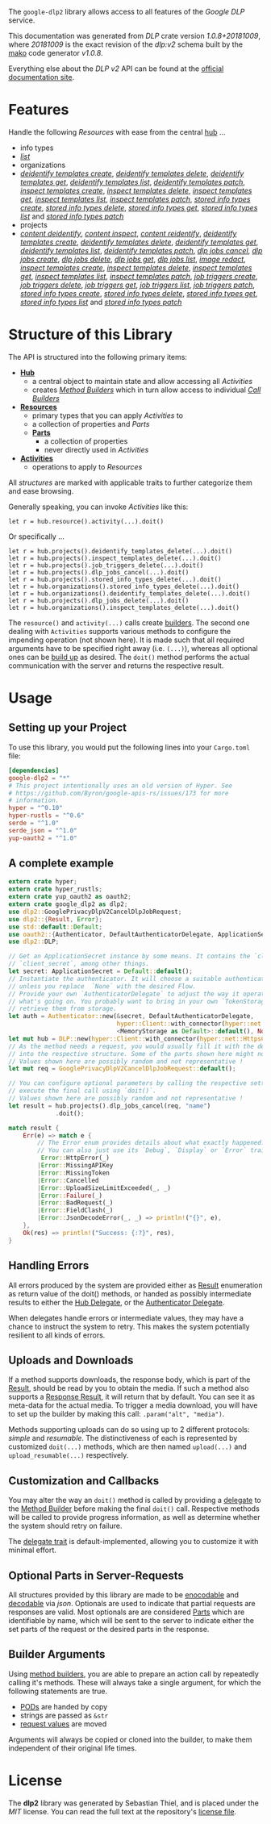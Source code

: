 <!---
DO NOT EDIT !
This file was generated automatically from 'src/mako/api/README.md.mako'
DO NOT EDIT !
-->
The `google-dlp2` library allows access to all features of the *Google DLP* service.

This documentation was generated from *DLP* crate version *1.0.8+20181009*, where *20181009* is the exact revision of the *dlp:v2* schema built by the [mako](http://www.makotemplates.org/) code generator *v1.0.8*.

Everything else about the *DLP* *v2* API can be found at the
[official documentation site](https://cloud.google.com/dlp/docs/).
# Features

Handle the following *Resources* with ease from the central [hub](https://docs.rs/google-dlp2/1.0.8+20181009/google_dlp2/struct.DLP.html) ... 

* info types
 * [*list*](https://docs.rs/google-dlp2/1.0.8+20181009/google_dlp2/struct.InfoTypeListCall.html)
* organizations
 * [*deidentify templates create*](https://docs.rs/google-dlp2/1.0.8+20181009/google_dlp2/struct.OrganizationDeidentifyTemplateCreateCall.html), [*deidentify templates delete*](https://docs.rs/google-dlp2/1.0.8+20181009/google_dlp2/struct.OrganizationDeidentifyTemplateDeleteCall.html), [*deidentify templates get*](https://docs.rs/google-dlp2/1.0.8+20181009/google_dlp2/struct.OrganizationDeidentifyTemplateGetCall.html), [*deidentify templates list*](https://docs.rs/google-dlp2/1.0.8+20181009/google_dlp2/struct.OrganizationDeidentifyTemplateListCall.html), [*deidentify templates patch*](https://docs.rs/google-dlp2/1.0.8+20181009/google_dlp2/struct.OrganizationDeidentifyTemplatePatchCall.html), [*inspect templates create*](https://docs.rs/google-dlp2/1.0.8+20181009/google_dlp2/struct.OrganizationInspectTemplateCreateCall.html), [*inspect templates delete*](https://docs.rs/google-dlp2/1.0.8+20181009/google_dlp2/struct.OrganizationInspectTemplateDeleteCall.html), [*inspect templates get*](https://docs.rs/google-dlp2/1.0.8+20181009/google_dlp2/struct.OrganizationInspectTemplateGetCall.html), [*inspect templates list*](https://docs.rs/google-dlp2/1.0.8+20181009/google_dlp2/struct.OrganizationInspectTemplateListCall.html), [*inspect templates patch*](https://docs.rs/google-dlp2/1.0.8+20181009/google_dlp2/struct.OrganizationInspectTemplatePatchCall.html), [*stored info types create*](https://docs.rs/google-dlp2/1.0.8+20181009/google_dlp2/struct.OrganizationStoredInfoTypeCreateCall.html), [*stored info types delete*](https://docs.rs/google-dlp2/1.0.8+20181009/google_dlp2/struct.OrganizationStoredInfoTypeDeleteCall.html), [*stored info types get*](https://docs.rs/google-dlp2/1.0.8+20181009/google_dlp2/struct.OrganizationStoredInfoTypeGetCall.html), [*stored info types list*](https://docs.rs/google-dlp2/1.0.8+20181009/google_dlp2/struct.OrganizationStoredInfoTypeListCall.html) and [*stored info types patch*](https://docs.rs/google-dlp2/1.0.8+20181009/google_dlp2/struct.OrganizationStoredInfoTypePatchCall.html)
* projects
 * [*content deidentify*](https://docs.rs/google-dlp2/1.0.8+20181009/google_dlp2/struct.ProjectContentDeidentifyCall.html), [*content inspect*](https://docs.rs/google-dlp2/1.0.8+20181009/google_dlp2/struct.ProjectContentInspectCall.html), [*content reidentify*](https://docs.rs/google-dlp2/1.0.8+20181009/google_dlp2/struct.ProjectContentReidentifyCall.html), [*deidentify templates create*](https://docs.rs/google-dlp2/1.0.8+20181009/google_dlp2/struct.ProjectDeidentifyTemplateCreateCall.html), [*deidentify templates delete*](https://docs.rs/google-dlp2/1.0.8+20181009/google_dlp2/struct.ProjectDeidentifyTemplateDeleteCall.html), [*deidentify templates get*](https://docs.rs/google-dlp2/1.0.8+20181009/google_dlp2/struct.ProjectDeidentifyTemplateGetCall.html), [*deidentify templates list*](https://docs.rs/google-dlp2/1.0.8+20181009/google_dlp2/struct.ProjectDeidentifyTemplateListCall.html), [*deidentify templates patch*](https://docs.rs/google-dlp2/1.0.8+20181009/google_dlp2/struct.ProjectDeidentifyTemplatePatchCall.html), [*dlp jobs cancel*](https://docs.rs/google-dlp2/1.0.8+20181009/google_dlp2/struct.ProjectDlpJobCancelCall.html), [*dlp jobs create*](https://docs.rs/google-dlp2/1.0.8+20181009/google_dlp2/struct.ProjectDlpJobCreateCall.html), [*dlp jobs delete*](https://docs.rs/google-dlp2/1.0.8+20181009/google_dlp2/struct.ProjectDlpJobDeleteCall.html), [*dlp jobs get*](https://docs.rs/google-dlp2/1.0.8+20181009/google_dlp2/struct.ProjectDlpJobGetCall.html), [*dlp jobs list*](https://docs.rs/google-dlp2/1.0.8+20181009/google_dlp2/struct.ProjectDlpJobListCall.html), [*image redact*](https://docs.rs/google-dlp2/1.0.8+20181009/google_dlp2/struct.ProjectImageRedactCall.html), [*inspect templates create*](https://docs.rs/google-dlp2/1.0.8+20181009/google_dlp2/struct.ProjectInspectTemplateCreateCall.html), [*inspect templates delete*](https://docs.rs/google-dlp2/1.0.8+20181009/google_dlp2/struct.ProjectInspectTemplateDeleteCall.html), [*inspect templates get*](https://docs.rs/google-dlp2/1.0.8+20181009/google_dlp2/struct.ProjectInspectTemplateGetCall.html), [*inspect templates list*](https://docs.rs/google-dlp2/1.0.8+20181009/google_dlp2/struct.ProjectInspectTemplateListCall.html), [*inspect templates patch*](https://docs.rs/google-dlp2/1.0.8+20181009/google_dlp2/struct.ProjectInspectTemplatePatchCall.html), [*job triggers create*](https://docs.rs/google-dlp2/1.0.8+20181009/google_dlp2/struct.ProjectJobTriggerCreateCall.html), [*job triggers delete*](https://docs.rs/google-dlp2/1.0.8+20181009/google_dlp2/struct.ProjectJobTriggerDeleteCall.html), [*job triggers get*](https://docs.rs/google-dlp2/1.0.8+20181009/google_dlp2/struct.ProjectJobTriggerGetCall.html), [*job triggers list*](https://docs.rs/google-dlp2/1.0.8+20181009/google_dlp2/struct.ProjectJobTriggerListCall.html), [*job triggers patch*](https://docs.rs/google-dlp2/1.0.8+20181009/google_dlp2/struct.ProjectJobTriggerPatchCall.html), [*stored info types create*](https://docs.rs/google-dlp2/1.0.8+20181009/google_dlp2/struct.ProjectStoredInfoTypeCreateCall.html), [*stored info types delete*](https://docs.rs/google-dlp2/1.0.8+20181009/google_dlp2/struct.ProjectStoredInfoTypeDeleteCall.html), [*stored info types get*](https://docs.rs/google-dlp2/1.0.8+20181009/google_dlp2/struct.ProjectStoredInfoTypeGetCall.html), [*stored info types list*](https://docs.rs/google-dlp2/1.0.8+20181009/google_dlp2/struct.ProjectStoredInfoTypeListCall.html) and [*stored info types patch*](https://docs.rs/google-dlp2/1.0.8+20181009/google_dlp2/struct.ProjectStoredInfoTypePatchCall.html)




# Structure of this Library

The API is structured into the following primary items:

* **[Hub](https://docs.rs/google-dlp2/1.0.8+20181009/google_dlp2/struct.DLP.html)**
    * a central object to maintain state and allow accessing all *Activities*
    * creates [*Method Builders*](https://docs.rs/google-dlp2/1.0.8+20181009/google_dlp2/trait.MethodsBuilder.html) which in turn
      allow access to individual [*Call Builders*](https://docs.rs/google-dlp2/1.0.8+20181009/google_dlp2/trait.CallBuilder.html)
* **[Resources](https://docs.rs/google-dlp2/1.0.8+20181009/google_dlp2/trait.Resource.html)**
    * primary types that you can apply *Activities* to
    * a collection of properties and *Parts*
    * **[Parts](https://docs.rs/google-dlp2/1.0.8+20181009/google_dlp2/trait.Part.html)**
        * a collection of properties
        * never directly used in *Activities*
* **[Activities](https://docs.rs/google-dlp2/1.0.8+20181009/google_dlp2/trait.CallBuilder.html)**
    * operations to apply to *Resources*

All *structures* are marked with applicable traits to further categorize them and ease browsing.

Generally speaking, you can invoke *Activities* like this:

```Rust,ignore
let r = hub.resource().activity(...).doit()
```

Or specifically ...

```ignore
let r = hub.projects().deidentify_templates_delete(...).doit()
let r = hub.projects().inspect_templates_delete(...).doit()
let r = hub.projects().job_triggers_delete(...).doit()
let r = hub.projects().dlp_jobs_cancel(...).doit()
let r = hub.projects().stored_info_types_delete(...).doit()
let r = hub.organizations().stored_info_types_delete(...).doit()
let r = hub.organizations().deidentify_templates_delete(...).doit()
let r = hub.projects().dlp_jobs_delete(...).doit()
let r = hub.organizations().inspect_templates_delete(...).doit()
```

The `resource()` and `activity(...)` calls create [builders][builder-pattern]. The second one dealing with `Activities` 
supports various methods to configure the impending operation (not shown here). It is made such that all required arguments have to be 
specified right away (i.e. `(...)`), whereas all optional ones can be [build up][builder-pattern] as desired.
The `doit()` method performs the actual communication with the server and returns the respective result.

# Usage

## Setting up your Project

To use this library, you would put the following lines into your `Cargo.toml` file:

```toml
[dependencies]
google-dlp2 = "*"
# This project intentionally uses an old version of Hyper. See
# https://github.com/Byron/google-apis-rs/issues/173 for more
# information.
hyper = "^0.10"
hyper-rustls = "^0.6"
serde = "^1.0"
serde_json = "^1.0"
yup-oauth2 = "^1.0"
```

## A complete example

```Rust
extern crate hyper;
extern crate hyper_rustls;
extern crate yup_oauth2 as oauth2;
extern crate google_dlp2 as dlp2;
use dlp2::GooglePrivacyDlpV2CancelDlpJobRequest;
use dlp2::{Result, Error};
use std::default::Default;
use oauth2::{Authenticator, DefaultAuthenticatorDelegate, ApplicationSecret, MemoryStorage};
use dlp2::DLP;

// Get an ApplicationSecret instance by some means. It contains the `client_id` and 
// `client_secret`, among other things.
let secret: ApplicationSecret = Default::default();
// Instantiate the authenticator. It will choose a suitable authentication flow for you, 
// unless you replace  `None` with the desired Flow.
// Provide your own `AuthenticatorDelegate` to adjust the way it operates and get feedback about 
// what's going on. You probably want to bring in your own `TokenStorage` to persist tokens and
// retrieve them from storage.
let auth = Authenticator::new(&secret, DefaultAuthenticatorDelegate,
                              hyper::Client::with_connector(hyper::net::HttpsConnector::new(hyper_rustls::TlsClient::new())),
                              <MemoryStorage as Default>::default(), None);
let mut hub = DLP::new(hyper::Client::with_connector(hyper::net::HttpsConnector::new(hyper_rustls::TlsClient::new())), auth);
// As the method needs a request, you would usually fill it with the desired information
// into the respective structure. Some of the parts shown here might not be applicable !
// Values shown here are possibly random and not representative !
let mut req = GooglePrivacyDlpV2CancelDlpJobRequest::default();

// You can configure optional parameters by calling the respective setters at will, and
// execute the final call using `doit()`.
// Values shown here are possibly random and not representative !
let result = hub.projects().dlp_jobs_cancel(req, "name")
             .doit();

match result {
    Err(e) => match e {
        // The Error enum provides details about what exactly happened.
        // You can also just use its `Debug`, `Display` or `Error` traits
         Error::HttpError(_)
        |Error::MissingAPIKey
        |Error::MissingToken
        |Error::Cancelled
        |Error::UploadSizeLimitExceeded(_, _)
        |Error::Failure(_)
        |Error::BadRequest(_)
        |Error::FieldClash(_)
        |Error::JsonDecodeError(_, _) => println!("{}", e),
    },
    Ok(res) => println!("Success: {:?}", res),
}

```
## Handling Errors

All errors produced by the system are provided either as [Result](https://docs.rs/google-dlp2/1.0.8+20181009/google_dlp2/enum.Result.html) enumeration as return value of 
the doit() methods, or handed as possibly intermediate results to either the 
[Hub Delegate](https://docs.rs/google-dlp2/1.0.8+20181009/google_dlp2/trait.Delegate.html), or the [Authenticator Delegate](https://docs.rs/yup-oauth2/*/yup_oauth2/trait.AuthenticatorDelegate.html).

When delegates handle errors or intermediate values, they may have a chance to instruct the system to retry. This 
makes the system potentially resilient to all kinds of errors.

## Uploads and Downloads
If a method supports downloads, the response body, which is part of the [Result](https://docs.rs/google-dlp2/1.0.8+20181009/google_dlp2/enum.Result.html), should be
read by you to obtain the media.
If such a method also supports a [Response Result](https://docs.rs/google-dlp2/1.0.8+20181009/google_dlp2/trait.ResponseResult.html), it will return that by default.
You can see it as meta-data for the actual media. To trigger a media download, you will have to set up the builder by making
this call: `.param("alt", "media")`.

Methods supporting uploads can do so using up to 2 different protocols: 
*simple* and *resumable*. The distinctiveness of each is represented by customized 
`doit(...)` methods, which are then named `upload(...)` and `upload_resumable(...)` respectively.

## Customization and Callbacks

You may alter the way an `doit()` method is called by providing a [delegate](https://docs.rs/google-dlp2/1.0.8+20181009/google_dlp2/trait.Delegate.html) to the 
[Method Builder](https://docs.rs/google-dlp2/1.0.8+20181009/google_dlp2/trait.CallBuilder.html) before making the final `doit()` call. 
Respective methods will be called to provide progress information, as well as determine whether the system should 
retry on failure.

The [delegate trait](https://docs.rs/google-dlp2/1.0.8+20181009/google_dlp2/trait.Delegate.html) is default-implemented, allowing you to customize it with minimal effort.

## Optional Parts in Server-Requests

All structures provided by this library are made to be [enocodable](https://docs.rs/google-dlp2/1.0.8+20181009/google_dlp2/trait.RequestValue.html) and 
[decodable](https://docs.rs/google-dlp2/1.0.8+20181009/google_dlp2/trait.ResponseResult.html) via *json*. Optionals are used to indicate that partial requests are responses 
are valid.
Most optionals are are considered [Parts](https://docs.rs/google-dlp2/1.0.8+20181009/google_dlp2/trait.Part.html) which are identifiable by name, which will be sent to 
the server to indicate either the set parts of the request or the desired parts in the response.

## Builder Arguments

Using [method builders](https://docs.rs/google-dlp2/1.0.8+20181009/google_dlp2/trait.CallBuilder.html), you are able to prepare an action call by repeatedly calling it's methods.
These will always take a single argument, for which the following statements are true.

* [PODs][wiki-pod] are handed by copy
* strings are passed as `&str`
* [request values](https://docs.rs/google-dlp2/1.0.8+20181009/google_dlp2/trait.RequestValue.html) are moved

Arguments will always be copied or cloned into the builder, to make them independent of their original life times.

[wiki-pod]: http://en.wikipedia.org/wiki/Plain_old_data_structure
[builder-pattern]: http://en.wikipedia.org/wiki/Builder_pattern
[google-go-api]: https://github.com/google/google-api-go-client

# License
The **dlp2** library was generated by Sebastian Thiel, and is placed 
under the *MIT* license.
You can read the full text at the repository's [license file][repo-license].

[repo-license]: https://github.com/Byron/google-apis-rsblob/master/LICENSE.md

